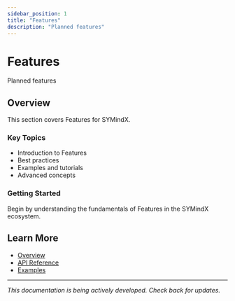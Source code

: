 ```yaml
---
sidebar_position: 1
title: "Features"
description: "Planned features"
---
```


# Features

Planned features

## Overview

This section covers Features for SYMindX.

### Key Topics

- Introduction to Features
- Best practices
- Examples and tutorials
- Advanced concepts

### Getting Started

Begin by understanding the fundamentals of Features in the SYMindX ecosystem.

## Learn More

- [Overview](/docs/01-overview)
- [API Reference](/docs/03-api-reference)
- [Examples](/docs/17-examples)

---

*This documentation is being actively developed. Check back for updates.*
